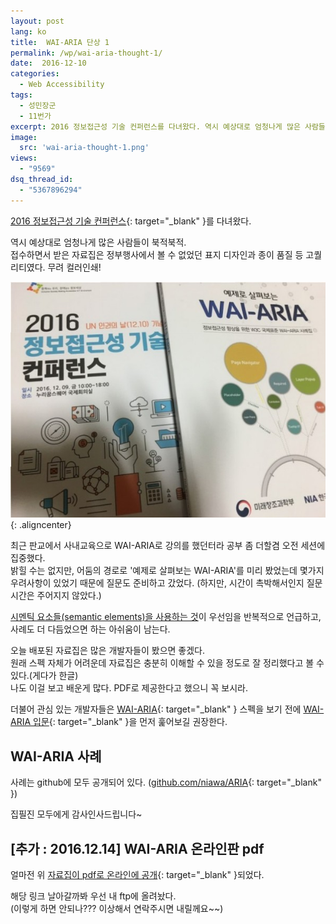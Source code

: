 ```yaml
---
layout: post
lang: ko
title:  WAI-ARIA 단상 1
permalink: /wp/wai-aria-thought-1/
date:  2016-12-10
categories:
  - Web Accessibility
tags:
  - 성민장군
  - 11번가
excerpt: 2016 정보접근성 기술 컨퍼런스를 다녀왔다. 역시 예상대로 엄청나게 많은 사람들이 북적북적. 접수하면서 받은 자료집은 정부행사에서 볼 수 없었던 표지 디자인과 종이 품질 등 고퀄리티였다. 무려 컬러인쇄! 최근 판교에서 사내교육으로 WAI-ARIA로 강의를 했던터라 공부 좀 더할겸 오전 세션에 집중했다. 밝힐 수는 없지만, 어둠의 경로로 ‘예제로 살펴보는 WAI-ARIA”를 미리 봤었는데 몇가지 우려사항이 있었기 때문에 질문도 준비하고 갔었다. 하지만, 시간이 촉박해서인지 질문 시간은 주어지지 않았다.
image:
  src: 'wai-aria-thought-1.png'
views:
  - "9569"
dsq_thread_id:
  - "5367896294"
---
```


[2016 정보접근성 기술 컨퍼런스](//www.wah.or.kr/board/boardView.asp?page=1&brd_sn=2&brd_idx=1017){: target="_blank" }를 다녀왔다.
  
역시 예상대로 엄청나게 많은 사람들이 북적북적.  
접수하면서 받은 자료집은 정부행사에서 볼 수 없었던 표지 디자인과 종이 품질 등 고퀄리티였다. 무려 컬러인쇄!

![정보접근성 기술 컨퍼런스 책자](/assets/img/2016/aria-book.jpg){: .aligncenter}

최근 판교에서 사내교육으로 WAI-ARIA로 강의를 했던터라 공부 좀 더할겸 오전 세션에 집중했다.  
밝힐 수는 없지만, 어둠의 경로로 '예제로 살펴보는 WAI-ARIA'를 미리 봤었는데 몇가지 우려사항이 있었기 때문에 질문도 준비하고 갔었다. (하지만, 시간이 촉박해서인지 질문 시간은 주어지지 않았다.)

[시멘틱 요소들(semantic elements)을 사용하는 것](//www.w3.org/TR/2010/WD-wai-aria-primer-20100916/#buildingaccessibleapplications)이 우선임을 반복적으로 언급하고, 사례도 더 다듬었으면 하는 아쉬움이 남는다.

오늘 배포된 자료집은 많은 개발자들이 봤으면 좋겠다.  
원래 스펙 자체가 어려운데 자료집은 충분히 이해할 수 있을 정도로 잘 정리했다고 볼 수 있다.(게다가 한글)  
나도 이걸 보고 배운게 많다. PDF로 제공한다고 했으니 꼭 보시라.

더불어 관심 있는 개발자들은 [WAI-ARIA](//www.w3.org/TR/wai-aria/){: target="_blank" } 스펙을 보기 전에 [WAI-ARIA 입문](//www.w3.org/TR/2010/WD-wai-aria-primer-20100916/){: target="_blank" }을 먼저 훑어보길 권장한다.

## WAI-ARIA 사례

사례는 github에 모두 공개되어 있다. ([github.com/niawa/ARIA](//github.com/niawa/ARIA){: target="_blank" })

집필진 모두에게 감사인사드립니다~

## [추가 : 2016.12.14] WAI-ARIA 온라인판 pdf

얼마전 위 [자료집이 pdf로 온라인에 공개](/assets/file/2016.12.14-WAI-ARIA.pdf){: target="_blank" }되었다.
  
해당 링크 날아갈까봐 우선 내 ftp에 올려놨다.  
(이렇게 하면 안되나??? 이상해서 연락주시면 내릴께요~~)
